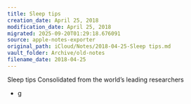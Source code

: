 ```yaml
---
title: Sleep tips
creation_date: April 25, 2018
modification_date: April 25, 2018
migrated: 2025-09-20T01:29:18.676091
source: apple-notes-exporter
original_path: iCloud/Notes/2018-04-25-Sleep tips.md
vault_folder: Archive/old-notes
filename_date: 2018-04-25
---
```



Sleep tips
Consolidated from the world’s leading researchers 

- g

